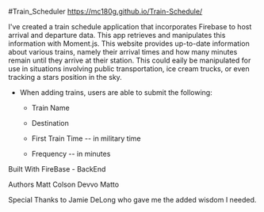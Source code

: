 #Train_Scheduler
https://mc180g.github.io/Train-Schedule/

I've created a train schedule application that incorporates Firebase to host arrival and departure data. This app retrieves and manipulates this information with Moment.js. This website provides up-to-date information about various trains, namely their arrival times and how many minutes remain until they arrive at their station. This could eaily be manipulated for use in situations involving public transportation, ice cream trucks, or even tracking a stars position in the sky.

* When adding trains, users are able to submit the following:
    
    * Train Name
    
    * Destination 
    
    * First Train Time -- in military time
    
    * Frequency -- in minutes
    
Built With
FireBase - BackEnd 

Authors
Matt Colson
Devvo Matto

Special Thanks to Jamie DeLong who gave me 
the added wisdom I needed.